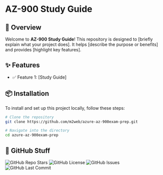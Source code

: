 # AZ-900 Study Guide

## 🚀 Overview

Welcome to **AZ-900 Study Guide**! This repository is designed to [briefly explain what your project does]. It helps [describe the purpose or benefits] and provides [highlight key features].

## ✨ Features

- ✅ Feature 1: [Study Guide]

## 📦 Installation

To install and set up this project locally, follow these steps:

```sh
# Clone the repository
git clone https://github.com/m2web/azure-az-900exam-prep.git

# Navigate into the directory
cd azure-az-900exam-prep
```
## 🐙 GitHub Stuff
![GitHub Repo Stars](https://img.shields.io/github/stars/m2web/azure-az-900exam-prep?style=social)
![GitHub License](https://img.shields.io/github/license/m2web/azure-az-900exam-prep)
![GitHub Issues](https://img.shields.io/github/issues/m2web/azure-az-900exam-prep)
![GitHub Last Commit](https://img.shields.io/github/last-commit/m2web/azure-az-900exam-prep)